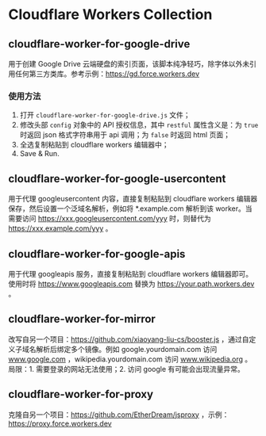 # Cloudflare Workers Collection

## cloudflare-worker-for-google-drive
用于创建 Google Drive 云端硬盘的索引页面，该脚本纯净轻巧，除字体以外未引用任何第三方类库。参考示例：https://gd.force.workers.dev

### 使用方法
1. 打开 `cloudflare-worker-for-google-drive.js` 文件；
2. 修改头部 `config` 对象中的 API 授权信息，其中 `restful` 属性含义是：为 `true` 时返回 json 格式字符串用于 api 调用；为 `false` 时返回 html 页面；
3. 全选复制粘贴到 cloudflare workers 编辑器中；
4. Save & Run.

## cloudflare-worker-for-google-usercontent
用于代理 googleusercontent 内容，直接复制粘贴到 cloudflare workers 编辑器保存，然后设置一个泛域名解析，例如将 *.example.com 解析到该 worker。当需要访问 https://xxx.googleusercontent.com/yyy 时，则替代为 https://xxx.example.com/yyy 。

## cloudflare-worker-for-google-apis
用于代理 googleapis 服务，直接复制粘贴到 cloudflare workers 编辑器即可。使用时将 https://www.googleapis.com 替换为 https://your.path.workers.dev 。 

## cloudflare-worker-for-mirror
改写自另一个项目：https://github.com/xiaoyang-liu-cs/booster.js ，通过自定义子域名解析后绑定多个镜像。例如 google.yourdomain.com 访问 www.google.com ，wikipedia.yourdomain.com 访问 www.wikipedia.org 。局限：1. 需要登录的网站无法使用；2. 访问 google 有可能会出现流量异常。

## cloudflare-worker-for-proxy
克隆自另一个项目：https://github.com/EtherDream/jsproxy ，示例：https://proxy.force.workers.dev
